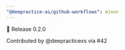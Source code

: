 ```yaml
---
"@deepractice-ai/github-workflows": minor
---
```


🚀 Release 0.2.0

Contributed by @deepracticexs via #42
